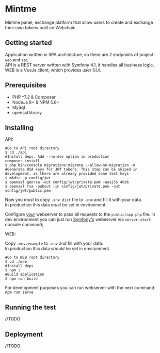 Mintme
======

Mintme panel, exchange platform that allow users to create and exchange their own tokens built on Webchain.

Getting started
---------------

Application written in SPA architecture, so there are 2 endpoints of project: `web` and `api`.
<br>API is a REST server written with Symfony 4.1, it handles all business logic.
<br>WEB is a VueJs client, which provides user GUI.

Prerequisites
-------------

* PHP ^7.2 & Composer
* NodeJs 8+ & NPM 5.6+
* MySql
* openssl library

Installing
----------
API:
```$xslt
#Go to API root directory
$ cd ./api
#Install deps. Add --no-dev option in production
composer install
$ php bin/console migrations:migrate --allow-no-migration -n
#Generate RSA keys for JWT tokens. This step can be skiped in development, as there are already provided some test keys
$ mkdir -p config/jwt
$ openssl genrsa -out config/jwt/private.pem -aes256 4096
$ openssl rsa -pubout -in config/jwt/private.pem -out config/jwt/public.pem
```
Now you *must* to copy `.env.dist` file to `.env` and fill it with your data.<br>
In production this data *must* be set in environment.<br>

Configure [your](https://symfony.com/doc/current/setup/web_server_configuration.html#content_wrapper) webserver to pass all requests to the `public/app.php` file.
 In dev environment you can just run [Symfony's](https://symfony.com/doc/current/setup/built_in_web_server.html) webserver via `server:start` console command;

WEB:

Copy `.env.example` to `.env` and fill with your data.<br>
In production this data *should* be set in environment.<br>
```$xslt
#Go to WEB root directory
$ cd ./web
#Install deps
$ npm i
#Build application
$ npm run build
```

For development purposes you can run webserver with the next command: `npm run serve`

Running the test
----------------

//TODO

Deployment
----------

//TODO
